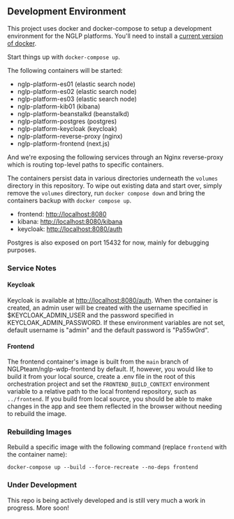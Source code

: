 ## Development Environment

This project uses docker and docker-compose to setup a development environment for the NGLP platforms. You'll need to install a [current version of docker](https://docs.docker.com/docker-for-mac/install/).

Start things up with `docker-compose up`.

The following containers will be started:

- nglp-platform-es01 (elastic search node)
- nglp-platform-es02 (elastic search node)
- nglp-platform-es03 (elastic search node)
- nglp-platform-kib01 (kibana)
- nglp-platform-beanstalkd (beanstalkd)
- nglp-platform-postgres (postgres)
- nglp-platform-keycloak (keycloak)
- nglp-platform-reverse-proxy (nginx)
- nglp-platform-frontend (next.js)

And we're exposing the following services through an Nginx reverse-proxy which is routing top-level paths to specific containers.

The containers persist data in various directories underneath the `volumes` directory in this repository. To wipe out existing data and start over, simply remove the `volumes` directory, run `docker compose down` and bring the containers backup with `docker compose up`.

- frontend: [http://localhost:8080](http://localhost:8080)
- kibana: [http://localhost:8080/kibana](http://localhost:8080/kibana)
- keycloak: [http://localhost:8080/auth](http://localhost:8080/auth)

Postgres is also exposed on port 15432 for now, mainly for debugging purposes.

### Service Notes

#### Keycloak

Keycloak is available at [http://localhost:8080/auth](http://localhost:8080/auth). When the container is created, an admin user will be created with the username specified in $KEYCLOAK_ADMIN_USER and the password specified in KEYCLOAK_ADMIN_PASSWORD. If these environment variables are not set, default username is "admin" and the default password is "Pa55w0rd".

#### Frontend

The frontend container's image is built from the `main` branch of NGLPteam/nglp-wdp-frontend by default. If, however, you would like to build it from your local source, create a .env file in the root of this orchestration project and set the `FRONTEND_BUILD_CONTEXT` environment variable to a relative path to the local frontend repository, such as `../frontend`. If you build from local source, you should be able to make changes in the app and see them reflected in the browser without needing to rebuild the image.

### Rebuilding Images

Rebuild a specific image with the following command (replace `frontend` with the container name):

```
docker-compose up --build --force-recreate --no-deps frontend
```

### Under Development

This repo is being actively developed and is still very much a work in progress. More soon!